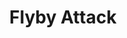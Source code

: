 ---
title: "Flyby Attack"

feat:
  types: ["General"]
  prerequisite: |
    Fly speed.
  benefit: |
    When flying, the creature can take a move action (including a dive) and another standard action at any point during the move. The creature cannot take a second move action during a round when it makes a flyby attack.
  normal: |
    Without this feat, the creature takes a standard action either before or after its move.
---